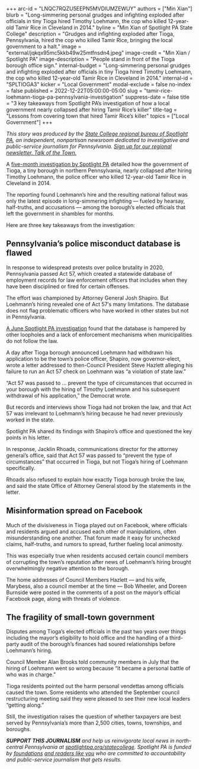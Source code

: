 +++
arc-id = "LNQC7RQZU5EEPN5MVDIUMZEWUY"
authors = ["Min Xian"]
blurb = "Long-simmering personal grudges and infighting exploded after officials in tiny Tioga hired Timothy Loehmann, the cop who killed 12-year-old Tamir Rice in Cleveland in 2014."
byline = "Min Xian of Spotlight PA State College"
description = "Grudges and infighting exploded after Tioga, Pennsylvania, hired the cop who killed Tamir Rice, bringing the local government to a halt."
image = "external/jqkqx95mc5kkb49w25mtfnsdn4.jpeg"
image-credit = "Min Xian / Spotlight PA"
image-description = "People stand in front of the Tioga borough office sign."
internal-budget = "Long-simmering personal grudges and infighting exploded after officials in tiny Tioga hired Timothy Loehmann, the cop who killed 12-year-old Tamir Rice in Cleveland in 2014."
internal-id = "SPLTIOGA3"
kicker = "Local Government"
modal-exclude = false
no-index = false
published = 2022-12-22T05:00:00-05:00
slug = "tamir-rice-loehmann-tioga-pa-pennsylvania-investigation"
suppress-date = false
title = "3 key takeaways from Spotlight PA’s investigation of how a local government nearly collapsed after hiring Tamir Rice’s killer"
title-tag = "Lessons from covering town that hired Tamir Rice’s killer"
topics = ["Local Government"]
+++

<i>This story was produced by the </i><a href="https://www.spotlightpa.org/statecollege"><i>State College regional bureau of Spotlight PA</i></a><i>, an independent, nonpartisan newsroom dedicated to investigative and public-service journalism for Pennsylvania. </i><a href="https://www.spotlightpa.org/newsletters/talkofthetown"><i>Sign up for our regional newsletter, Talk of the Town.</i></a>

A <a href="https://www.spotlightpa.org/statecollege/2022/12/tamir-rice-timothy-loehmann-police-tioga-pa-pennsylvania/">five-month investigation by Spotlight PA</a> detailed how the government of Tioga, a tiny borough in northern Pennsylvania, nearly collapsed after hiring Timothy Loehmann, the police officer who killed 12-year-old Tamir Rice in Cleveland in 2014.

The reporting found Loehmann’s hire and the resulting national fallout was only the latest episode in long-simmering infighting — fueled by hearsay, half-truths, and accusations — among the borough’s elected officials that left the government in shambles for months.

Here are three key takeaways from the investigation:

<script src="https://www.spotlightpa.org/embed.js" async></script><div data-spl-embed-version="1" data-spl-src="https://www.spotlightpa.org/embeds/newsletter/?cta=Sign%20up%20for%20our%20new%20regional%20newsletter%2C%20%3Cb%3ETalk%20of%20the%20Town%3C%2Fb%3E%2C%20and%20get%20all%20the%20news%20and%20notes%20from%20State%20College%20and%20north-central%20PA.&button=Sign%20Up%20Now&preselect=state_college&eyebrow=DON'T%20MISS%20A%20BEAT"></div>

## Pennsylvania’s police misconduct database is flawed

In response to widespread protests over police brutality in 2020, Pennsylvania passed Act 57, which created a statewide database of employment records for law enforcement officers that includes when they have been disciplined or fired for certain offenses.

The effort was championed by Attorney General Josh Shapiro. But Loehmann’s hiring revealed one of Act 57′s many limitations. The database does not flag problematic officers who have worked in other states but not in Pennsylvania.

<a href="https://www.spotlightpa.org/news/2022/06/pennsylvania-police-hiring-misconduct-database/">A June Spotlight PA investigation</a> found that the database is hampered by other loopholes and a lack of enforcement mechanisms when municipalities do not follow the law.

A day after Tioga borough announced Loehmann had withdrawn his application to be the town’s police officer, Shapiro, now governor-elect, wrote a letter addressed to then-Council President Steve Hazlett alleging his failure to run an Act 57 check on Loehmann was “a violation of state law.”

“Act 57 was passed to … prevent the type of circumstances that occurred in your borough with the hiring of Timothy Loehmann and his subsequent withdrawal of his application,” the Democrat wrote.

But records and interviews show Tioga had not broken the law, and that Act 57 was irrelevant to Loehmann’s hiring because he had never previously worked in the state.

Spotlight PA shared its findings with Shapiro’s office and questioned the key points in his letter.

In response, Jacklin Rhoads, communications director for the attorney general’s office, said that Act 57 was passed to “prevent the type of circumstances” that occurred in Tioga, but not Tioga’s hiring of Loehmann specifically.

Rhoads also refused to explain how exactly Tioga borough broke the law, and said the state Office of Attorney General stood by the statements in the letter.

## Misinformation spread on Facebook

Much of the divisiveness in Tioga played out on Facebook, where officials and residents argued and accused each other of manipulations, often misunderstanding one another. That forum made it easy for unchecked claims, half-truths, and rumors to spread, further fueling local animosity.

This was especially true when residents accused certain council members of corrupting the town’s reputation after news of Loehmann’s hiring brought overwhelmingly negative attention to the borough.

The home addresses of Council Members Hazlett — and his wife, Marybess, also a council member at the time — Bob Wheeler, and Doreen Burnside were posted in the comments of a post on the mayor’s official Facebook page, along with threats of violence.

## The fragility of small-town government

Disputes among Tioga’s elected officials in the past two years over things including the mayor’s eligibility to hold office and the handling of a third-party audit of the borough’s finances had soured relationships before Loehmann’s hiring.

Council Member Alan Brooks told community members in July that the hiring of Loehmann went so wrong because “it became a personal battle of who was in charge.”

<script src="https://www.spotlightpa.org/embed.js" async></script><div data-spl-embed-version="1" data-spl-src="https://www.spotlightpa.org/embeds/donate/"></div>

Tioga residents pointed out the harm personal vendettas among officials caused the town. Some residents who attended the September council restructuring meeting said they were pleased to see their new local leaders “getting along.”

Still, the investigation raises the question of whether taxpayers are best served by Pennsylvania’s more than 2,500 cities, towns, townships, and boroughs.

<i><b>SUPPORT THIS JOURNALISM</b></i><i> and help us reinvigorate local news in north-central Pennsylvania at </i><a href="https://checkout.fundjournalism.org/memberform?org_id=spotlightpa&campaign=7015G0000013pUYQAY&utm_source=www.spotlightpa.org&utm_medium=statecollege:section&utm_campaign=statecollege:main"><i>spotlightpa.org/statecollege</i></a><i>. Spotlight PA is funded by </i><a href="https://www.spotlightpa.org/support"><i>foundations</i></a><i> </i><a href="https://www.spotlightpa.org/support"><i>and readers like you</i></a><i> who are committed to accountability and public-service journalism that gets results.</i>

